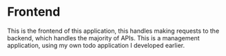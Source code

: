 # Frontend

This is the frontend of this application, this handles making requests to the backend, which handles the majority of APIs.
This is a management application, using my own todo application I developed earlier.